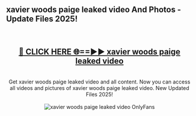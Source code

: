 <h2>xavier woods paige leaked video And Photos - Update Files 2025!</h2>
<br>
<div align="center">
<h2><a href="https://betterlinks.top/A2PfLJ" rel="nofollow">🔴 CLICK HERE 🌐==►► xavier woods paige leaked video</a></h2>
<br>
Get xavier woods paige leaked video and all content. Now you can access all videos and pictures of xavier woods paige leaked video. New Updated Files 2025!
<br>
<br>
<a href="https://betterlinks.top/A2PfLJ" rel="nofollow" data-target="animated-image.originalLink"><img src="https://i.imgur.com/dJHk4Zq.gif" alt="xavier woods paige leaked video OnlyFans" style="max-width: 100%; display: inline-block;" data-target="animated-image.originalImage"></a>
</div>
<br>